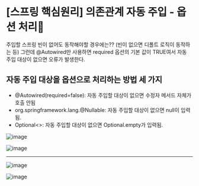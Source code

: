 # [스프링 핵심원리] 의존관계 자동 주입 - 옵션 처리

주입할 스프링 빈이 없어도 동작해야할 경우에는??
(빈이 없으면 디폴트 로직이 동작하는 등)
그런데 @Autowired만 사용하면 required 옵션의 기본 값이 TRUE여서 자동 주입 대상이 없으면 오류가 발생한다.

## 자동 주입 대상을 옵션으로 처리하는 방법 세 가지
- @Autowired(required=false): 자동 주입할 대상이 없으면 수정자 메서드 자체가 호출 안됨
- org.springframework.lang.@Nullable: 자동 주입할 대상이 없으면 null이 입력됨.
- Optional<>: 자동 주입할 대상이 없으면 Optional.empty가 입력됨.

![image](https://user-images.githubusercontent.com/37948906/143417088-81e73b18-8c50-4841-80ee-651757b7a060.png)

![image](https://user-images.githubusercontent.com/37948906/143417349-8c049419-e20b-45a7-9b15-afd2cb4b2ad2.png)

---

![image](https://user-images.githubusercontent.com/37948906/143419036-4911cfe1-57d0-4aa4-8778-e4a52d10da32.png)

![image](https://user-images.githubusercontent.com/37948906/143419058-1947d093-6c09-4325-8343-8602a51b9668.png)



